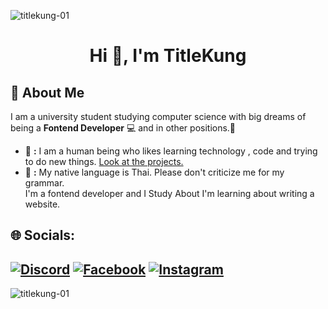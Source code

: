 <p align="left"> <img src="https://komarev.com/ghpvc/?username=titlekung-01&label=Profile%20views&color=0e75b6&style=flat" alt="titlekung-01" /> </p>

<h1 align="center">Hi 👋, I'm TitleKung</h1>



## 🚀 About Me
I am a university student studying computer science with big dreams of being a **Fontend Developer** 💻 and in other positions.🌟
- 📌 **:** I am a human being who likes learning technology , code and trying to do new things. [Look at the projects.](https://titlekungx.netlify.app/)<br>
- 💬 **:** My native language is Thai. Please don't criticize me for my  grammar.<br>I'm a fontend developer and I Study About I'm learning about writing a website.



## 🌐 Socials:
[![Discord](https://img.shields.io/badge/Discord-%237289DA.svg?logo=discord&logoColor=white)](https://discord.gg/summer.tle) [![Facebook](https://img.shields.io/badge/Facebook-%231877F2.svg?logo=Facebook&logoColor=white)](https://facebook.com/Turngg) [![Instagram](https://img.shields.io/badge/Instagram-%23E4405F.svg?logo=Instagram&logoColor=white)](https://instagram.com/_titleeeeeeeeee) 
---
<span><img align="left" src="https://github-readme-stats.vercel.app/api/top-langs?username=titlekung-01&show_icons=true&locale=en&layout=compact" alt="titlekung-01" /></span>


